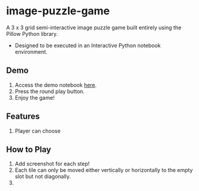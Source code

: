 # image-puzzle-game
A 3 x 3 grid semi-interactive image puzzle game built entirely using the Pillow Python library.

- Designed to be executed in an Interactive Python notebook environment.

## Demo
1. Access the demo notebook [here](https://colab.research.google.com/github/francisohara24/image-puzzle-game/blob/master/demo.ipynb).
2. Press the round play button.
3. Enjoy the game!

## Features
1. Player can choose

## How to Play
1. Add screenshot for each step!
2. Each tile can only be moved either vertically or horizontally to the empty slot but not diagonally.
3. 

